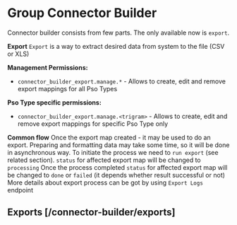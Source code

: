 <!-- include(data_structures.md) -->

# Group Connector Builder
Connector builder consists from few parts. The only available now is `export`.

**Export** 
`Export` is a way to extract desired data from system to the file (CSV or XLS) 

**Management Permissions:** 
 - `connector_builder_export.manage.*` - Allows to create, edit and remove export mappings for all Pso Types 
 
**Pso Type specific permissions:** 
- `connector_builder_export.manage.<trigram>` - Allows to create, edit and remove export mappings for specific Pso Type only

**Common flow**
Once the export map created - it may be used to do an export. 
Preparing and formatting data may take some time, so it will be done in asynchronous way.
To initiate the process we need to `run export` (see related section). `status` for affected export map will be changed to `processing` 
Once the process completed `status` for affected export map will be changed to `done` or `failed` (it depends whether result successful or not)
More details about export process can be got by using `Export Logs` endpoint

## Exports [/connector-builder/exports]

<!-- include(list.md) -->
<!-- include(show.md) -->
<!-- include(run-export.md) -->
<!-- include(download-export-result.md) -->
<!-- include(export-logs.md) -->
<!-- include(create.md) -->
<!-- include(update.md) -->
<!-- include(delete.md) -->
